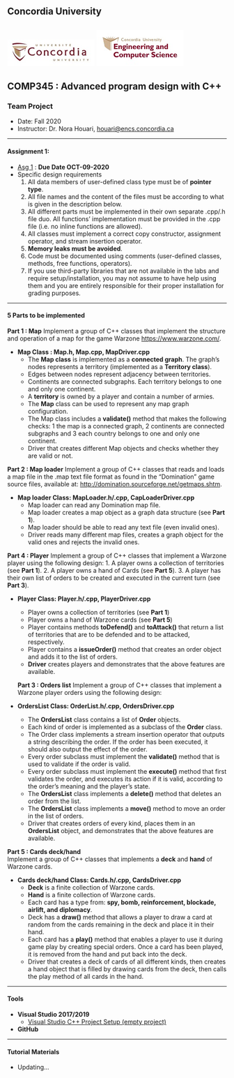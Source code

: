 ## Concordia University
![CU-logo](https://github.com/BestBonBai/COMP348/blob/master/Concordia-logo.jpeg) ![ENCS-logo](https://github.com/BestBonBai/COMP348/blob/master/logoENCS.jpg) 
---
## COMP345 : Advanced program design with C++ 

### Team Project
* Date: Fall 2020
* Instructor: Dr. Nora Houari, houari@encs.concordia.ca
---
#### Assignment 1: 
* [Asg 1](https://github.com/BestBonBai/COMP345/tree/master/A1) : **Due Date OCT-09-2020**
* Specific design requirements
  1. All data members of user-defined class type must be of **pointer type**.
  2. All file names and the content of the files must be according to what is given in the description below.
  3. All different parts must be implemented in their own separate .cpp/.h file duo. All functions’ implementation must be provided in the .cpp file 
    (i.e. no inline functions are allowed).
  4. All classes must implement a correct copy constructor, assignment operator, and stream insertion operator.
  5. **Memory leaks must be avoided**.
  6. Code must be documented using comments (user-defined classes, methods, free functions, operators).
  7. If you use third-party libraries that are not available in the labs and require setup/installation, you may not assume to have help using them 
     and you are entirely responsible for their proper installation for grading purposes.
---
#### 5 Parts to be implemented
 **Part 1 : Map**
  Implement a group of C++ classes that implement the structure and operation of a map for the game Warzone https://www.warzone.com/.
*  **Map Class : Map.h, Map.cpp, MapDriver.cpp**                                                                            
    - The **Map class** is implemented as a **connected graph**. The graph’s nodes represents a territory (implemented as a **Territory class**). 
    - Edges between nodes represent adjacency between territories.
    - Continents are connected subgraphs. Each territory belongs to one and only one continent.                                                         
    - A **territory** is owned by a player and contain a number of armies.                                      
    - The **Map** class can be used to represent any map graph configuration.                                      
    - The Map class includes a **validate()** method that makes the following checks: 
        1 the map is a connected graph,
        2 continents are connected subgraphs and
        3 each country belongs to one and only one continent.
    - Driver that creates different Map objects and checks whether they are valid or not.
  
 **Part 2 : Map loader**
    Implement a group of C++ classes that reads and loads a map file in the .map text file format as found in the “Domination” game source files, available at: http://domination.sourceforge.net/getmaps.shtm.
* **Map loader Class: MapLoader.h/.cpp, CapLoaderDriver.cpp**    
  - Map loader can read any Domination map file.
  - Map loader creates a map object as a graph data structure (see **Part 1**).
  - Map loader should be able to read any text file (even invalid ones).
  - Driver reads many different map files, creates a graph object for the valid ones and rejects the invalid ones.

 **Part 4 : Player**
    Implement a group of C++ classes that implement a Warzone player using the following design: 
    1. A player owns a collection of territories (see **Part 1**).
    2. A player owns a hand of Cards (see **Part 5**). 
    3. A player has their own list of orders to be created and executed in the current turn (see **Part 3**).
* **Player Class: Player.h/.cpp, PlayerDriver.cpp**   
    - Player owns a collection of territories (see **Part 1**)
    - Player owns a hand of Warzone cards (see **Part 5**)
    - Player contains methods **toDefend()** and **toAttack()** that return a list of territories that are to be defended and to be attacked, respectively.
    - Player contains a **issueOrder()** method that creates an order object and adds it to the list of orders.
    - **Driver** creates players and demonstrates that the above features are available.
 
  **Part 3 : Orders list**
    Implement a group of C++ classes that implement a Warzone player orders using the following design:
 * **OrdersList Class: OrderList.h/.cpp, OrdersDriver.cpp**       
    - The **OrdersList** class contains a list of **Order** objects.
    - Each kind of order is implemented as a subclass of the **Order** class.
    - The Order class implements a stream insertion operator that outputs a string describing the order. If the order has been executed, it should also output the effect of the order.
    - Every order subclass must implement the **validate()** method that is used to validate if the order is valid.
    - Every order subclass must implement the **execute()** method that first validates the order, and executes its action if it is valid, according to the order’s meaning and the player’s state.
    - The **OrdersList** class implements a **delete()** method that deletes an order from the list.
    - The **OrdersList** class implements a **move()** method to move an order in the list of orders.
    - Driver that creates orders of every kind, places them in an **OrdersList** object, and demonstrates that the above features are available.
    
 **Part 5 : Cards deck/hand**  
  Implement a group of C++ classes that implements a **deck** and **hand** of Warzone cards.
* **Cards deck/hand Class: Cards.h/.cpp, CardsDriver.cpp**  
  - **Deck** is a finite collection of Warzone cards.
  - **Hand** is a finite collection of Warzone cards.
  - Each card has a type from: **spy, bomb, reinforcement, blockade, airlift, and diplomacy**.
  - Deck has a **draw()** method that allows a player to draw a card at random from the cards remaining in the deck and place it in their hand.
  - Each card has a **play()** method that enables a player to use it during game play by creating special orders. Once a card has been played, it is removed from the hand and put back into the deck.
  - Driver that creates a deck of cards of all different kinds, then creates a hand object that is filled by drawing cards from the deck, then calls the play method of all cards in the hand.
---
#### Tools
* **Visual Studio 2017/2019** 
  - [Visual Studio C++ Project Setup (empty project)](https://www.youtube.com/watch?v=dyjGYk2BqNE&embed=no)
* **GitHub**
---
#### Tutorial Materials
* Updating...
